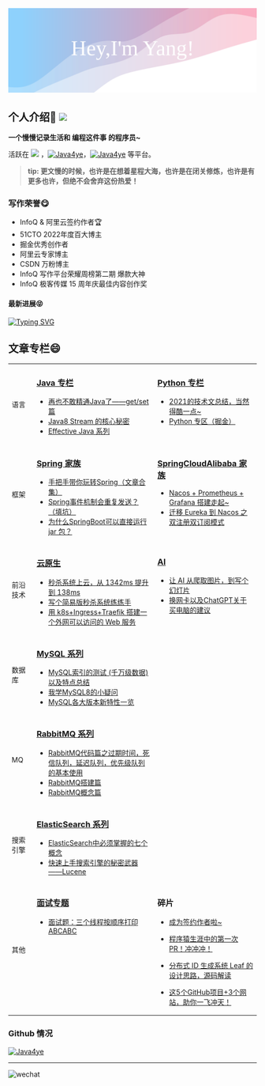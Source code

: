 <img src="https://raw.githubusercontent.com/Java4ye/Java4ye/f8f07a0416e6ead553275b172bd20ea012830fcc/background.svg">



## 个人介绍🐷  ![](https://profile-counter.glitch.me/Java4ye/count.svg)

 **一个慢慢记录生活和 编程这件事 的程序员~**  

活跃在 ![](https://img.shields.io/badge/%E5%85%AC%E4%BC%97%E5%8F%B7-Java4ye-%2341b783) ，[![Java4ye](https://img.shields.io/badge/知乎-Java4ye-%2341b783)](https://www.zhihu.com/people/java4ye-17)，[![Java4ye](https://img.shields.io/badge/%E6%8E%98%E9%87%91-Java4ye-%2341b783)](https://juejin.cn/user/2304992131153981) 等平台。

>  **tip: 更文慢的时候，也许是在想着星程大海，也许是在闭关修炼，也许是有更多也许，但绝不会舍弃这份热爱！**

 

### 写作荣誉😋

* InfoQ & 阿里云签约作者🏆
* 51CTO 2022年度百大博主
* 掘金优秀创作者
* 阿里云专家博主
* CSDN 万粉博主
* InfoQ 写作平台荣耀周榜第二期 爆款大神
* InfoQ 极客传媒 15 周年庆最佳内容创作奖



#### 最新进展😝

<a href="https://cloud.tencent.com/developer/article/2378720"><img src="https://readme-typing-svg.demolab.com?font=Fira+Code&pause=1000&random=false&width=635&height=60&lines=%E3%80%902024%E8%85%BE%E8%AE%AF%C2%B7%E6%8A%80%E6%9C%AF%E5%88%9B%E4%BD%9C%E7%89%B9%E8%AE%AD%E8%90%A5%E3%80%91%E7%AC%AC%E4%BA%94%E6%9C%9F+%E2%80%94%E2%80%94+%E6%8A%80%E6%9C%AF%E6%94%BB%E5%9D%9A%E5%A5%96" alt="Typing SVG" /></a>

## 文章专栏😄



 <table width="960px">
<!--第1行-->
<tr>
<td  width="10%"  > 语言 </td>

<td valign="top" >

### <a href="https://mp.weixin.qq.com/mp/appmsgalbum?__biz=Mzg2MjUzODc5Mw==&action=getalbum&album_id=2188076141037617152&scene=126&sessionid=380598264&uin=&key=&devicetype=Windows+10+x64&version=63090819&lang=zh_CN&ascene=0" target="_blank"> Java 专栏 </a>

<ul><li><a href="https://mp.weixin.qq.com/s/1mjUXU4HYY-gNfXP6b1VhA">再也不敢精通Java了——get/set篇</a></li><li><a href="https://mp.weixin.qq.com/s/cdjouLhI9ERpAdIyCykiFQ">Java8 Stream 的核心秘密</a></li><li><a href="https://mp.weixin.qq.com/mp/appmsgalbum?__biz=Mzg2MjUzODc5Mw==&amp;action=getalbum&amp;album_id=2537417420773310466&amp;scene=173&amp;from_msgid=2247491931&amp;from_itemidx=1&amp;count=3&amp;nolastread=1#wechat_redirect">Effective Java 系列</a></li></ul>
</td>
    
    
<td valign="top" >

### <a href="https://mp.weixin.qq.com/mp/appmsgalbum?__biz=Mzg2MjUzODc5Mw==&action=getalbum&album_id=1734283344974053378&scene=126&sessionid=385628594&uin=&key=&devicetype=Windows+10+x64&version=63090819&lang=zh_CN&ascene=0"> Python 专栏</a>

<ul><li><a href="https://mp.weixin.qq.com/s/0PCN-X_W02vbNiJC2WrzTA">2021的技术文总结，当然得酷一点~</a></li><li><a href="https://juejin.cn/column/6975133573619646500">Python 专区（掘金）</a></li></ul>
</td>

</tr>
<!--第2行-->
<tr>
    <td  width="10%"  > 框架 </td>
    <td valign="top" >

### <a href="https://mp.weixin.qq.com/mp/appmsgalbum?__biz=Mzg2MjUzODc5Mw==&action=getalbum&album_id=1917658384137322506&scene=126&sessionid=380598264&uin=&key=&devicetype=Windows+10+x64&version=63090819&lang=zh_CN&ascene=0" target="_blank">Spring 家族</a>

<ul><li><a href="https://mp.weixin.qq.com/s/CCSNCYLDHqAkBxl6vcVTfQ">手把手带你玩转Spring（文章合集）</a></li><li><a href="https://mp.weixin.qq.com/s/RBMV2lqcYH3H6F6tbACB5A">Spring事件机制会重复发送？（填坑）</a></li><li><a href="https://mp.weixin.qq.com/s/7zQaiJNzs-rL7CKyfLu2rA">为什么SpringBoot可以直接运行 jar 包？</a></li></ul>

</td>
    
<td valign="top" >

### <a href="https://mp.weixin.qq.com/mp/appmsgalbum?__biz=Mzg2MjUzODc5Mw==&action=getalbum&album_id=2370665514902880257&scene=173&subscene=227&sessionid=1709784992&enterid=1709787458&from_msgid=2247491205&from_itemidx=1&count=3&nolastread=1#wechat_redirect" target="_blank"> SpringCloudAlibaba 家族</a>

<ul><li><a href="https://mp.weixin.qq.com/s/RAovnIk4l2eWs03NM-rDpA">Nacos + Prometheus + Grafana 搭建走起~</a></li><li><a href="https://mp.weixin.qq.com/s/lqn56IlRx4nA9yVcXn8t4A">迁移 Eureka 到 Nacos 之双注册双订阅模式</a></li></ul>

</td>

</tr>
<!--第3行-->
    <tr>
    <td  width="10%"  > 前沿技术 </td>
<td valign="top" >

### <a href="https://mp.weixin.qq.com/mp/appmsgalbum?__biz=Mzg2MjUzODc5Mw==&action=getalbum&album_id=2453933556943945730&scene=126&sessionid=380598264&uin=&key=&devicetype=Windows+10+x64&version=63090819&lang=zh_CN&ascene=0" target="_blank">云原生</a>

<ul><li><a href="https://mp.weixin.qq.com/s/Pbgj-j9l5-L_xFMb0Up6Dg">秒杀系统上云，从 1342ms 提升到 138ms</a></li><li><a href="https://mp.weixin.qq.com/s/ogx1MAUH0-RTsdWQG2N5CA">写个简易版秒杀系统练练手</a></li><li><a href="https://mp.weixin.qq.com/s/5halAmLdgqxUoAhi6QI7Bw">用 k8s+Ingress+Traefik 搭建一个外网可以访问的 Web 服务</a></li></ul>

</td>
<td valign="top" >

### <a href="https://mp.weixin.qq.com/mp/appmsgalbum?__biz=Mzg2MjUzODc5Mw==&action=getalbum&album_id=2804256430550728704&scene=126&sessionid=380598264&uin=&key=&devicetype=Windows+10+x64&version=63090819&lang=zh_CN&ascene=0" target="_blank">AI</a>

<ul><li><a href="https://mp.weixin.qq.com/s/xAnEFY4z9pkbuNY3EZWX1g">让 AI 从爬取图片，到写个幻灯片</a></li><li><a href="https://mp.weixin.qq.com/s/wvKGQL1wyDB5ZR-fNAvKtw">换网卡以及ChatGPT关于买电脑的建议</a></li></ul>

</td>
</tr>
    
<!--第4行-->
  <tr>
    <td  width="10%"  > 数据库 </td>
<td valign="top" >

### <a href="https://mp.weixin.qq.com/mp/appmsgalbum?__biz=Mzg2MjUzODc5Mw==&action=getalbum&album_id=1905400076504530946&scene=126&sessionid=385628594&uin=&key=&devicetype=Windows+10+x64&version=63090819&lang=zh_CN&ascene=0" target="_blank">MySQL 系列</a>

<ul><li><a href="https://juejin.cn/post/6970627886382317604">MySQL索引的测试 (千万级数据) 以及特点总结</a></li><li><a href="https://juejin.cn/post/6970235002617331725">我学MySQL8的小疑问</a></li><li><a href="https://mp.weixin.qq.com/s/rS13_oIWCUql0qe3xZu0Kg">MySQL各大版本新特性一览</a></li></ul>

</td>
<td></td>     

</tr>
    
<!--第5行-->
  <tr>
    <td  width="10%"  > MQ </td>
<td valign="top" >

### <a href="https://mp.weixin.qq.com/mp/appmsgalbum?__biz=Mzg2MjUzODc5Mw==&action=getalbum&album_id=2395282543903375362&scene=173&subscene=227&sessionid=1709784990&enterid=1709784996&from_msgid=2247491346&from_itemidx=1&count=3&nolastread=1#wechat_redirect" target="_blank">RabbitMQ 系列</a>

<ul>
    <li><a href="https://mp.weixin.qq.com/s/i3ihKK2-nU2wguLOYiEmGA">RabbitMQ代码篇之过期时间，死信队列，延迟队列，优先级队列的基本使用</a></li>
    <li><a href="https://mp.weixin.qq.com/s/r--84m-qz2rP1OSSGgppMg">RabbitMQ搭建篇</a></li>
    <li><a href="https://mp.weixin.qq.com/s/LVrTWrRCP2I-caAuF0DKNA">RabbitMQ概念篇</a></li>
</ul>

</td>
<td></td>    
</tr>
    
<!--第6行-->
  <tr>
    <td  width="10%"  > 搜索引擎 </td>
<td valign="top" >

### <a href="https://mp.weixin.qq.com/mp/appmsgalbum?__biz=Mzg2MjUzODc5Mw==&action=getalbum&album_id=2069771171255943174&scene=173&subscene=&sessionid=svr_507ce41ae68&enterid=1709780985&from_msgid=2247489221&from_itemidx=1&count=3&nolastread=1#wechat_redirect" target="_blank">ElasticSearch 系列</a>

<ul><li><a href="https://mp.weixin.qq.com/s/S4jfnEpZL0TvwDxH79nfvw">ElasticSearch中必须掌握的七个概念</a></li><li><a href="https://mp.weixin.qq.com/s/Fj4M8Q1NduKQJ8Z9Bh52cA">快速上手搜索引擎的秘密武器——Lucene</a></li></ul>

</td>
<td></td>    
</tr>
    
<!--第7行-->
  <tr>
    <td  width="10%"  > 其他 </td>
<td valign="top" >

### <a href="https://mp.weixin.qq.com/mp/appmsgalbum?__biz=Mzg2MjUzODc5Mw==&action=getalbum&album_id=1771227505320919046&scene=126&sessionid=385628594&uin=&key=&devicetype=Windows+10+x64&version=63090819&lang=zh_CN&ascene=0" target="_blank">面试专题</a>

<ul><li><a href="https://mp.weixin.qq.com/s/JEPz8aQlr8YEYmGD6hyPjA">面试题：三个线程按顺序打印 ABCABC</a></li></ul>
</td>    
<td valign="top" >

### 碎片

<ul><li><a href="https://mp.weixin.qq.com/s/X-6cUEUom5IZhvarRmkzVQ">成为签约作者啦~</a></li><li><p><a href="https://mp.weixin.qq.com/s/05jDt1qQwwlOS7s54cEJLw">程序猿生涯中的第一次PR！冲冲冲！</a></p><li><p><a href="https://mp.weixin.qq.com/s/BvLW3LTrTfW4-s3zPPRi6A">分布式 ID 生成系统 Leaf 的设计思路，源码解读</a></p></li><li><p><a href="https://mp.weixin.qq.com/s/ZudORvOPkzTYyhFBM5go8g">这5个GitHub项目+3个网站，助你一飞冲天！</a></p></li></li></ul>

</tr>
    
</table>





### Github 情况

  [![Java4ye](https://github-readme-stats-phi-gules.vercel.app/api?username=Java4ye&show_icons=true&theme=vue-dark)](https://github.com/RyzeYang)


 <!--  ![Metrics](https://metrics.lecoq.io/Java4ye?template=classic&base.activity=0&base.community=0&base.repositories=0&isocalendar=1&introduction=1&isocalendar.duration=half-year&introduction.title=true&config.timezone=Asia%2FShanghai)

  ### 主要仓库🐖 

  <br/>

  <div>
  <a href="https://github.com/Java4ye/springboot-demo-4ye" style="display:inline-block">
    <img align="center" src="https://github-readme-stats-phi-gules.vercel.app/api/pin/?username=Java4ye&repo=springboot-demo-4ye&show_icons=true&theme=vue-dark" />
  </a>


  <a href="https://github.com/Java4ye/SpringSecurity-Vuetify-Permissions-demo" style="display:inline-block">
    <img align="right"  src="https://github-readme-stats-phi-gules.vercel.app/api/pin/?username=Java4ye&repo=SpringSecurity-Vuetify-Permissions-demo&show_icons=true&theme=vue-dark" />
  </a>

  </div>
-->



  <!-- [![Top Langs](https://github-readme-stats-phi-gules.vercel.app/api/pin/?username=RyzeYang&repo=springboot-demo-4ye&show_icons=true&theme=vue-dark)](https://github.com/RyzeYang/springboot-demo-4ye)
   -->



---



![wechat](https://cdn.jsdelivr.net/gh/Java4ye/picb/image-20210807183203736.png)





  


